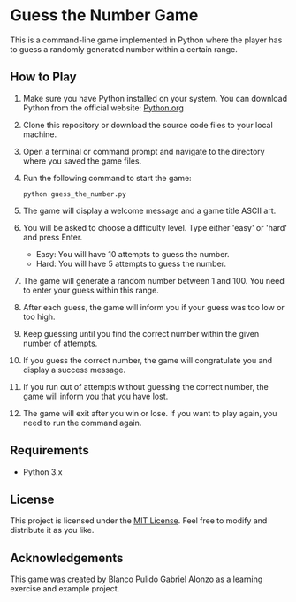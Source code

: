 # Guess the Number Game

This is a command-line game implemented in Python where the player has to guess a randomly generated number within a certain range.

## How to Play

1. Make sure you have Python installed on your system. You can download Python from the official website: [Python.org](https://www.python.org/)

2. Clone this repository or download the source code files to your local machine.

3. Open a terminal or command prompt and navigate to the directory where you saved the game files.

4. Run the following command to start the game:
   ```
   python guess_the_number.py
   ```

5. The game will display a welcome message and a game title ASCII art.

6. You will be asked to choose a difficulty level. Type either 'easy' or 'hard' and press Enter. 
   - Easy: You will have 10 attempts to guess the number.
   - Hard: You will have 5 attempts to guess the number.

7. The game will generate a random number between 1 and 100. You need to enter your guess within this range.

8. After each guess, the game will inform you if your guess was too low or too high.

9. Keep guessing until you find the correct number within the given number of attempts.

10. If you guess the correct number, the game will congratulate you and display a success message.

11. If you run out of attempts without guessing the correct number, the game will inform you that you have lost.

12. The game will exit after you win or lose. If you want to play again, you need to run the command again.

## Requirements

- Python 3.x

## License

This project is licensed under the [MIT License](LICENSE). Feel free to modify and distribute it as you like.

## Acknowledgements

This game was created by Blanco Pulido Gabriel Alonzo as a learning exercise and example project.
